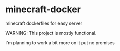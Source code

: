 # minecraft-docker
minecraft dockerfiles for easy server

WARNING: This project is mostly functional.

I'm planning to work a bit more on it put no promises 